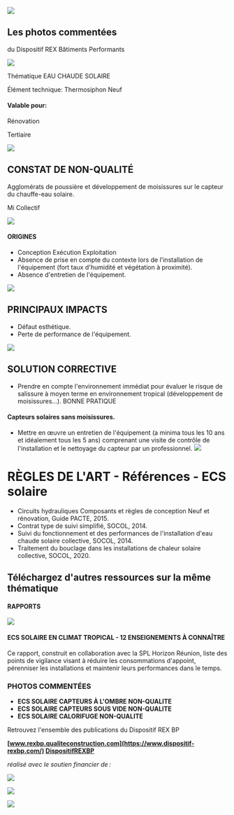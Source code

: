 ![](<images/Capteur du chauffe-eau solaire encrassé/_page_0_Picture_0.jpeg>)

## Les photos commentées

du Dispositif REX Bâtiments Performants

![](<images/Capteur du chauffe-eau solaire encrassé/_page_0_Picture_3.jpeg>)

Thématique EAU CHAUDE SOLAIRE

Élément technique: Thermosiphon Neuf

#### Valable pour:

Rénovation

Tertiaire

![](<images/Capteur du chauffe-eau solaire encrassé/_page_0_Picture_9.jpeg>)

## CONSTAT DE NON-QUALITÉ

Agglomérats de poussière et développement de moisissures sur le capteur du chauffe-eau solaire.

 Mi Collectif

![](<images/Capteur du chauffe-eau solaire encrassé/_page_0_Picture_12.jpeg>)

#### ORIGINES

- Conception Exécution Exploitation
- Absence de prise en compte du contexte lors de l'installation de l'équipement (fort taux d'humidité et végétation à proximité).
- Absence d'entretien de l'équipement.

![](<images/Capteur du chauffe-eau solaire encrassé/_page_0_Picture_17.jpeg>)

## PRINCIPAUX IMPACTS

- Défaut esthétique.
- Perte de performance de l'équipement.

![](<images/Capteur du chauffe-eau solaire encrassé/_page_0_Picture_21.jpeg>)

## SOLUTION CORRECTIVE

- Prendre en compte l'environnement immédiat pour évaluer le risque de salissure à moyen terme en environnement tropical (développement de moisissures…).
BONNE PRATIQUE

#### Capteurs solaires sans moisissures.

- Mettre en œuvre un entretien de l'équipement (a minima tous les 10 ans et idéalement tous les 5 ans) comprenant une visite de contrôle de l'installation et le nettoyage du capteur par un professionnel.
![](<images/Capteur du chauffe-eau solaire encrassé/_page_0_Picture_27.jpeg>)

# RÈGLES DE L'ART - Références - ECS solaire

- Circuits hydrauliques Composants et règles de conception Neuf et rénovation, Guide PACTE, 2015.
- Contrat type de suivi simplifié, SOCOL, 2014.
- Suivi du fonctionnement et des performances de l'installation d'eau chaude solaire collective, SOCOL, 2014.
- Traitement du bouclage dans les installations de chaleur solaire collective, SOCOL, 2020.

## Téléchargez d'autres ressources sur la même thématique

#### RAPPORTS

![](<images/Capteur du chauffe-eau solaire encrassé/_page_1_Picture_7.jpeg>)

#### **ECS SOLAIRE EN CLIMAT TROPICAL - 12 ENSEIGNEMENTS À CONNAÎTRE**

Ce rapport, construit en collaboration avec la SPL Horizon Réunion, liste des points de vigilance visant à réduire les consommations d'appoint, pérenniser les installations et maintenir leurs performances dans le temps.

### PHOTOS COMMENTÉES

- **ECS SOLAIRE CAPTEURS À L'OMBRE NON-QUALITE**
- **ECS SOLAIRE CAPTEURS SOUS VIDE NON-QUALITE**
- **ECS SOLAIRE CALORIFUGE NON-QUALITE**

Retrouvez l'ensemble des publications du Dispositif REX BP

**[www.rexbp.qualiteconstruction.com](https://www.dispositif-rexbp.com/) [DispositifREXBP](https://www.facebook.com/DispositifREXBP/)**

*réalisé avec le soutien financier de :*

![](<images/Capteur du chauffe-eau solaire encrassé/_page_1_Picture_18.jpeg>)

![](<images/Capteur du chauffe-eau solaire encrassé/_page_1_Picture_19.jpeg>)

![](<images/Capteur du chauffe-eau solaire encrassé/_page_1_Picture_20.jpeg>)